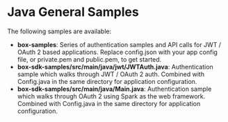 # Java General Samples
The following samples are available:

  * **box-samples**: Series of authentication samples and API calls for JWT / OAuth 2 based applications. Replace config.json with your app config file, or private.pem and public.pem, to get started.
  * **box-sdk-samples/src/main/java/jwt/JWTAuth.java**: Authentication sample which walks through JWT / OAuth 2 auth. Combined with Config.java in the same directory for application configuration.
  * **box-sdk-samples/src/main/java/Main.java**: Authentication sample which walks through OAuth 2 using Spark as the web framework. Combined with Config.java in the same directory for application configuration.

